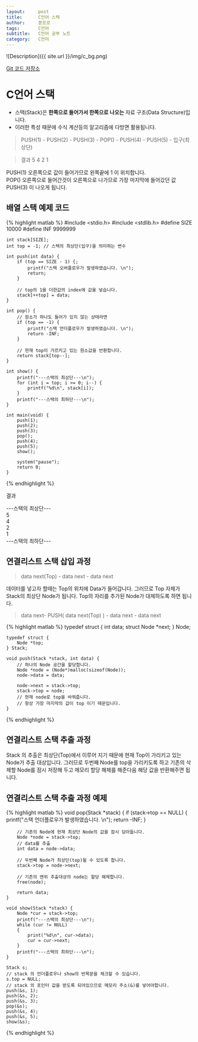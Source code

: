 ```yaml
---
layout:     post
title:      C언어 스택
author:     쭌프로
tags:       C언어
subtitle:   C언어 공부 노트
category:   C언어
---
```


<!-- Start Writing Below in Markdown -->

![Description]({{ site.url }}/img/c_bg.png)

<a href="https://github.com/alalstjr/C-Language/tree/master/1906">Git 코드 저장소</a>

# C언어 스택

- 스택(Stack)은 <b>한쪽으로 들어가서 한쪽으로 나오는</b> 자료 구조(Data Structure)입니다.
- 이러한 특성 때문에 수식 계산등의 알고리즘에 다방면 활용됩니다.

> PUSH(1) - PUSH(2) - PUSH(3) - POP() - PUSH(4) - PUSH(5) - 입구(최상단)

> 결과 5 4 2 1

PUSH(1) 오른쪽으로 값이 들어가므로 왼쪽끝에 1 이 위치합니다. <br/>
POP() 오른쪽으로 들어간것이 오른쪽으로 나가므로 가장 마지막에 들어갔던 값 PUSH(3) 이 나오게 됩니다. 

## 배열 스택 예제 코드

{% highlight matlab %}
    #include <stdio.h>
    #include <stdlib.h>
    #define SIZE 10000
    #define INF 9999999

    int stack[SIZE];
    int top = -1; // 스택의 최상단(입구)을 의미하는 변수

    int push(int data) {
        if (top == SIZE - 1) {;
            printf("스택 오버플로우가 발생하였습니다. \n");
            return;
        }

        // top의 1을 더한값의 index에 값을 넣습니다.
        stack[++top] = data;
    }

    int pop() {
        // 원소가 하나도 들어가 있지 않는 상태라면
        if (top == -1) {
            printf("스택 언더플로우가 발생하였습니다. \n");
            return -INF;
        }

        // 현재 top이 가르키고 있는 원소값을 반환합니다.
        return stack[top--];
    }

    int show() {
        printf("---스택의 최상단---\n");
        for (int i = top; i >= 0; i--) {
            printf("%d\n", stack[i]);
        }
        printf("---스택의 최하단---\n");
    }

    int main(void) {
        push(1);
        push(2);
        push(3);
        pop();
        push(4);
        push(5);
        show();

        system("pause");
        return 0;
    }
{% endhighlight %}

결과

---스택의 최상단--- <br/>
5 <br/>
4 <br/>
2 <br/>
1 <br/>
---스택의 최하단--- 

## 연결리스트 스택 삽입 과정

> data next(Top) - data next - data next

데이터를 넣고자 할때는 Top의 위치에 Data가 들어갑니다. 그러므로 Top 자체가 Stack의 최상단 Node가 됩니다.
Top의 자리를 추가된 Node가 대체하도록 하면 됩니다.

> data next- PUSH( data next(Top) ) - data next - data next

{% highlight matlab %}
    typedef struct {
        int data;
        struct Node *next;
    } Node;

    typedef struct {
        Node *top;
    } Stack;

    void push(Stack *stack, int data) {
        // 하나의 Node 공간을 할당합니다.
        Node *node = (Node*)malloc(sizeof(Node));
        node->data = data;

        node->next = stack->top;
        stack->top = node;
        // 현재 node로 top을 바꿔줍니다.
        // 항상 가장 마지막의 값이 top 이기 때문입니다.
    }
{% endhighlight %}

## 연결리스트 스택 추출 과정

Stack 의 추출은 최상단(Top)에서 이루어 지기 때문에 현재 Top이 가리키고 있는 Node가 추출 대상입니다.
그러므로 두번째 Node를 top을 가리키도록 하고 기존의 삭제할 Node를 잠시 저장해 두고 
메모리 할당 해제를 해준다음 해당 값을 반환해주면 됩니다.

## 연결리스트 스택 추출 과정 예제

{% highlight matlab %}
    void pop(Stack *stack) {
        if (stack->top == NULL) {
            printf("스택 언더플로우가 발생하였습니다. \n");
            return -INF;
        }

        // 기존의 Node에 현재 최상단 Node의 값을 잠시 담아둡니다.
        Node *node = stack->top;
        // data를 추출
        int data = node->data;

        // 두번째 Node가 최상단(top)될 수 있도록 합니다.
        stack->top = node->next;
        
        // 기존의 맨위 추출대상의 node는 할당 해제합니다.
        free(node);

        return data;
    }

    void show(Stack *stack) {
        Node *cur = stack->top;
        printf("---스택의 최상단---\n");
        while (cur != NULL)
        {
            print("%d\n", cur->data);
            cur = cur->next;
        }
        printf("---스택의 최하단---\n");
    }

	Stack s;
	// stack 의 언더플로우나 show의 반목문을 체크할 수 있습니다.
	s.top = NULL;
	// stack 의 포인터 값을 받도록 되어있으므로 메모리 주소(&)를 넣어야합니다.
	push(&s, 1);
	push(&s, 2);
	push(&s, 3);
	pop(&s);
	push(&s, 4);
	push(&s, 5);
	show(&s);
{% endhighlight %}
